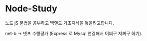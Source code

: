 # Node-Study
노드 jS  문법을 공부하고 백엔드 기초지식을 쌓을려고합니다.

net-b -> 넷프 수행평가 (Express 로 Mysql 연결해서 어쩌구 저쩌구 하기).
